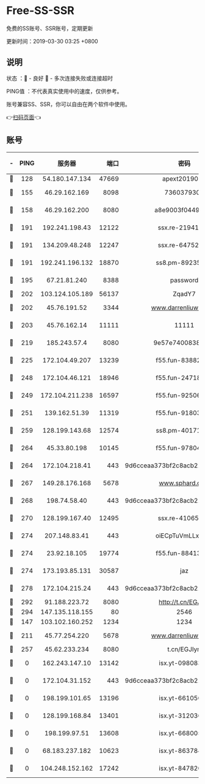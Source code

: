 # Free-SS-SSR

免费的SS账号、SSR账号，定期更新

更新时间：2019-03-30 03:25 +0800

## 说明

状态     ：🙂 - 良好 🙁 - 多次连接失败或连接超时

PING值   ：不代表真实使用中的速度，仅供参考。

账号兼容SS、SSR，你可以自由在两个软件中使用。

👉[扫码页面](https://liesauer.github.io/Free-SS-SSR/)👈

## 账号

|-|PING|服务器|端口|密码|加密方式|区域|
|:----:|:----:|:-----:|-----:|:----:|:----:|:----:|
|🙂|128|54.180.147.134|47669|apext2019001|chacha20|KR|
|🙂|155|46.29.162.169|8098|7360379305|aes-256-cfb||
|🙂|158|46.29.162.200|8080|a8e9003f0449cea5|chacha20-ietf|RU|
|🙂|191|192.241.198.43|12122|ssx.re-21941720|aes-256-cfb|US|
|🙂|191|134.209.48.248|12247|ssx.re-64752924|aes-256-cfb|US|
|🙂|191|192.241.196.132|18870|ss8.pm-89235292|aes-256-cfb|US|
|🙂|195|67.21.81.240|8388|password|aes-256-cfb|US|
|🙂|202|103.124.105.189|56137|ZqadY7|chacha20|US|
|🙂|202|45.76.191.52|3344|www.darrenliuwei.com|aes-256-cfb|JP|
|🙂|203|45.76.162.14|11111|11111|aes-256-cfb|SG|
|🙂|219|185.243.57.4|8080|9e57e7400838a01e|chacha20-ietf|US|
|🙂|225|172.104.49.207|13239|f55.fun-83882442|aes-256-cfb|SG|
|🙂|248|172.104.46.121|18946|f55.fun-24718503|aes-256-cfb|SG|
|🙂|249|172.104.211.238|16597|f55.fun-92506432|aes-256-cfb|US|
|🙂|251|139.162.51.39|11319|f55.fun-91803010|aes-256-cfb|SG|
|🙂|259|128.199.143.68|12574|ss8.pm-40171422|aes-256-cfb|SG|
|🙂|264|45.33.80.198|10145|f55.fun-97804502|aes-256-cfb|US|
|🙂|264|172.104.218.41|443|9d6cceaa373bf2c8acb22e60b6a58be6|aes-256-cfb|US|
|🙂|267|149.28.176.168|5678|www.sphard.com|aes-256-cfb|AU|
|🙂|268|198.74.58.40|443|9d6cceaa373bf2c8acb22e60b6a58be6|aes-256-cfb|US|
|🙂|270|128.199.167.40|12495|ssx.re-41065683|aes-256-cfb|SG|
|🙂|274|207.148.83.41|443|oiECpTuVmLLxk4Ts|aes-256-cfb|AU|
|🙂|274|23.92.18.105|19774|f55.fun-88413753|aes-256-cfb|US|
|🙂|274|173.193.85.131|30587|jaz|aes-256-cfb|US|
|🙂|278|172.104.215.24|443|9d6cceaa373bf2c8acb22e60b6a58be6|aes-256-cfb|US|
|🙂|292|91.188.223.72|8080|http://t.cn/EGJIyrl|rc4-md5|RU|
|🙂|294|147.135.118.155|80|2546|chacha20|US|
|🙂|147|103.102.160.252|1234|1234|rc4-md5|JP|
|🙂|211|45.77.254.220|5678|www.darrenliuwei.com|aes-256-cfb|SG|
|🙁|257|45.62.233.234|8080|t.cn/EGJIyrl|rc4-md5|CA|
|🙁|0|162.243.147.10|13142|isx.yt-09808373|aes-256-cfb|US|
|🙁|0|172.104.31.152|443|9d6cceaa373bf2c8acb22e60b6a58be6|aes-256-cfb|US|
|🙁|0|198.199.101.65|13196|isx.yt-66105036|aes-256-cfb|US|
|🙁|0|128.199.168.84|13401|isx.yt-31203634|aes-256-cfb|SG|
|🙁|0|198.199.97.51|13608|isx.yt-66800500|aes-256-cfb|US|
|🙁|0|68.183.237.182|10623|isx.yt-86378455|aes-256-cfb|SG|
|🙁|0|104.248.152.162|17242|isx.yt-84782037|aes-256-cfb|SG|
